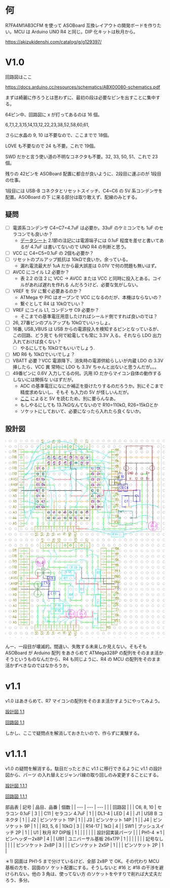 # 何

R7FA4M1AB3CFM を使って ASOBoard 互換レイアウトの開発ボードを作りたい。MCU は Arduino UNO
R4 と同じ。DIP 化キットは秋月から。

https://akizukidenshi.com/catalog/g/g129397/

# V1.0

<!-- {{{ -->
回路図はここ

https://docs.arduino.cc/resources/schematics/ABX00080-schematics.pdf

まずは綺麗に作ろうとは思わずに、最初の段は必要なピンを出すことに集中する。

64ピン中、回路図に x が打ってあるのは 16 個。

6,7,1,2,3,15,14,13,12,22,23,38,52,58,60,61,

さらに水晶の 9, 10 は不要なので、ここまでで 18個。

LOVE も不要なので 24 も不要。これで 19個。

SWD だかと言う使い道の不明なコネクタも不要。32, 33, 50, 51、これで 23個。

残りの 42ピンを ASOBoard 配置に都合が良いように、2段目に運ぶのが 1段目の仕事。

1段目には USB-B コネクタとリセットスイッチ、C4~C6 の 5V 系コンデンサを配置。ASOBoard の下
に来る部分は取り敢えず、配線のみとする。
<!-- }}} -->

## 疑問

- [ ] 電源系コンデンサ C4=C7=4.7uF は必要か。33uF のケミコンでも 1uF のセラコンでも良いか？
  - [データシート](https://www.renesas.com/ja/document/dst/ra4m1-group-datasheet?r=1054146)
    2.1節の注記には電源端子には 0.1uF 程度を差せと書いてあるが 4.7uF は書いてないので UNO
    R4 の判断と思う。
- [ ] VCC に C4=C5=0.1uF の 2個も必要か？
- [ ] リセットのプルアップ抵抗は 10kΩで良いか。余っている。
  - 漏れ電流最大が 1uA だから最大誤差は 0.01V で何の問題も無いはず。
- [ ] AVCC にコイル L2 必要か？
  - 表 2.2 の注 2 に VCC → AVCC または VCC と同時に投入とある。コイルがあれば遅れを作れる
    んだろうけど、必要な気がしない。
- [ ] VREF を 5V に繋ぐ必要あるのか？
  - ATMega や PIC はオープンで VCC になるのだが、本機はならないの？
  - 繋ぐとして R4 は 10kΩでいい？
- [ ] VREF にコイル L1, コンデンサ C9 必要か？
  - そこまでの基準電圧用意したければシールド側ですれば良いのでは？
- [ ] 26, 27番ピンのプルアップも 10kΩでいいっしょ。
- [ ] 16番, USB_VBUS は USB からの電源投入を検知するピンとなっているが、この回路、どう見て
  も何で給電しても常に 3.3V 入る。それなら LDO 出力入れておけば良くない？
  - [ ] やるにしても 10kΩでもいいでしょう.
- [ ] MD R6 も 10kΩでいいでしょ？
- [ ] VBATT 必要？VCC 電源降下、消失時の電源供給らしいが内蔵 LDO の 3.3V 挿したら、VCC 異
  常時に LDO も 3.3V ちゃんと出ないと思うんだが。。。
- [ ] 49番ピンに 0.6V 入力してるの何。汎用 IO だからマイコン自体の動作するしないには関係な
  いはずだが。
  - ADC の基準電圧になにか補正を掛けたりするのだろうか。別にそこまで精度求めないし、そもそ
    も入力の 5V が怪しいんだが。
  - [ここ](http://www.technoblogy.com/show?4JVF) によると 5V を読むため。別に要らんなあ。
  - もしやるにしても 13.7kΩなんてないので R10=110kΩ, R26=15kΩとか
  - ソケットにしておいて、必要になったら入れたら良くないか。

## 設計図

![設計図1.0](./figure/ASOBoardR4_1.0.png)

んー、一段目が壊滅的。間違い、失敗する未来しか見えない。そもそも ASOBoard が Arduino 配列
をあきらめて ATMega328P の配列をそのまま活かそうというものなんだから、R4 も同じように、R4
の MCU の配列をそのまま活かずべきなのではなかろうか。

# v1.1

v1.0 はあきらめて、R7 マイコンの配列をそのまま活かすようにやってみよう。

[設計図 1.1](./librecad/ASOBoardR4_1.1.pdf)

[回路図 1.1](./kicad/ASOBoardR4_v1.1/ASOBoardR4_v1.1.pdf)

しかし、ここで疑問点を解消しておきたいので、作らずに実験する。

# v1.1.1

v1.0 の疑問を解消する。駄目だったときに v1.1 に移行できるように v1.1 の設計図から、パーツ
の入れ替えとジャンパ線の取り回しのみ変更することにする。

[設計図 1.1.1](./librecad/ASOBoardR4_1.1.1.pdf)

[回路図 1.1.1](./kicad/ASOBoardR4_v1.1.1/ASOBoardR4_v1.1.1.pdf)

部品表
| 記号      | 品目、品番              | 個数 |
| ---       | ---                     | ---  |
|           | 回路図                  |      |
| C6, 8, 10 | セラコン 0.1uF          | 3    |
| C11       | セラコン 4.7uF          | 1    |
| DL1-4     | LED                     | 4    |
| J1        | USB B コネクタ          | 1    |
| J2        | ピンソケット 11P        | 1    |
| J3        | ピンソケット 14P        | 1    |
| J4        | ピンソケット 9P         | 1    |
| R3, 5, 6  | 10kΩ                   | 3    |
| R14-17    | 1kΩ                    | 4    |
| SW1       | プッシュスイッチ 2P     | 1    |
| U1        | 秋月 R7 DIP版           | 1    |
|           |                         |      |
|           | 設計図実装パーツ        |      |
| PH1-4 ＊1 | ピンヘッダー2x8P        | 4    |
| UB1       | ユニバーサル基板 26x17P | 1    |
|           |                         |      |
|           | 記号なし                |      |
|           | ピンソケット 2x8P       | 3    |
|           | ピンソケット 2x5P       | 1    |
|           | ピンソケット 2P         | 1    |

＊1) 図面は PH1-5 まで分けているけど、全部 2x8P で OK。その代わり MCU 基板の方を、図面のソ
ケット配置にする。そうしないと #16 と #18 の干渉を避けられない。他の 3 角は、使ってない方
のソケットをやすりで削れば大丈夫だろう、多分。
